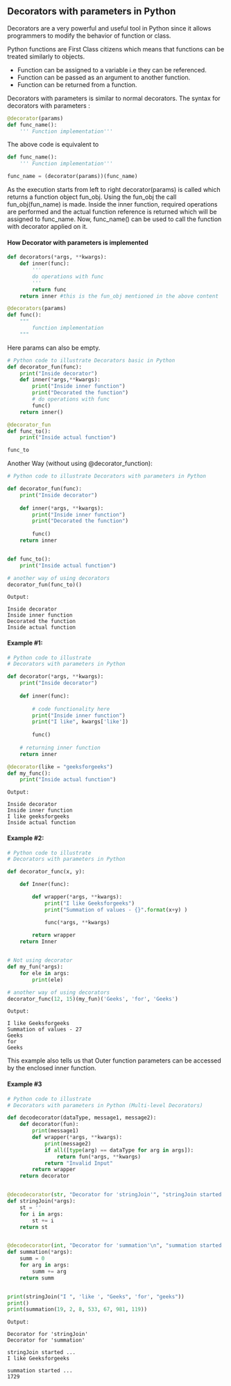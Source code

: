 ## Decorators with parameters in Python
Decorators are a very powerful and useful tool in Python since it allows programmers to modify the behavior of function or class.

Python functions are First Class citizens which means that functions can be treated similarly to objects. 

* Function can be assigned to a variable i.e they can be referenced.
* Function can be passed as an argument to another function.
* Function can be returned from a function.

Decorators with parameters is similar to normal decorators.
The syntax for decorators with parameters :
```python
@decorator(params)
def func_name():
    ''' Function implementation'''
```

The above code is equivalent to 
```python
def func_name():
    ''' Function implementation'''

func_name = (decorator(params))(func_name)

```
As the execution starts from left to right decorator(params) is called which returns a function object fun_obj. 
Using the fun_obj the call fun_obj(fun_name) is made. Inside the inner function, required operations are performed 
and the actual function reference is returned which will be assigned to func_name. Now, func_name() can be used to 
call the function with decorator applied on it.

#### How Decorator with parameters is implemented
```python
def decorators(*args, **kwargs):
	def inner(func):
		'''
		do operations with func
		'''
		return func
	return inner #this is the fun_obj mentioned in the above content

@decorators(params)
def func():
	"""
		function implementation
	"""
```

Here params can also be empty.
```python
# Python code to illustrate Decorators basic in Python
def decorator_fun(func):
	print("Inside decorator")
	def inner(*args,**kwargs):
		print("Inside inner function")
		print("Decorated the function")
		# do operations with func
		func()
	return inner()

@decorator_fun
def func_to():
	print("Inside actual function")

func_to
```

Another Way (without using @decorator_function):
```python
# Python code to illustrate Decorators with parameters in Python 

def decorator_fun(func): 
    print("Inside decorator")
    
    def inner(*args, **kwargs):
        print("Inside inner function")
        print("Decorated the function")
        
        func()
    return inner 


def func_to(): 
    print("Inside actual function") 

# another way of using decorators
decorator_fun(func_to)()
```
```
Output: 

Inside decorator
Inside inner function
Decorated the function
Inside actual function
```

#### Example #1: 
```python
# Python code to illustrate 
# Decorators with parameters in Python 

def decorator(*args, **kwargs):
	print("Inside decorator")
	
	def inner(func):
		
		# code functionality here
		print("Inside inner function")
		print("I like", kwargs['like']) 
		
		func()
		
	# returning inner function 
	return inner

@decorator(like = "geeksforgeeks")
def my_func():
	print("Inside actual function")
```
```
Output: 
 
Inside decorator
Inside inner function
I like geeksforgeeks
Inside actual function
```

#### Example #2: 
```python
# Python code to illustrate 
# Decorators with parameters in Python 

def decorator_func(x, y):

	def Inner(func):

		def wrapper(*args, **kwargs):
			print("I like Geeksforgeeks")
			print("Summation of values - {}".format(x+y) )

			func(*args, **kwargs)
			
		return wrapper
	return Inner


# Not using decorator 
def my_fun(*args):
	for ele in args:
		print(ele)

# another way of using decorators
decorator_func(12, 15)(my_fun)('Geeks', 'for', 'Geeks')
```
```
Output:  

I like Geeksforgeeks
Summation of values - 27
Geeks
for
Geeks
```
This example also tells us that Outer function parameters can be accessed by the enclosed inner function. 

#### Example #3
```python
# Python code to illustrate
# Decorators with parameters in Python (Multi-level Decorators)

def decodecorator(dataType, message1, message2):
	def decorator(fun):
		print(message1)
		def wrapper(*args, **kwargs):
			print(message2)
			if all([type(arg) == dataType for arg in args]):
				return fun(*args, **kwargs)
			return "Invalid Input"
		return wrapper
	return decorator


@decodecorator(str, "Decorator for 'stringJoin'", "stringJoin started ...")
def stringJoin(*args):
	st = ''
	for i in args:
		st += i
	return st


@decodecorator(int, "Decorator for 'summation'\n", "summation started ...")
def summation(*args):
	summ = 0
	for arg in args:
		summ += arg
	return summ


print(stringJoin("I ", 'like ', "Geeks", 'for', "geeks"))
print()
print(summation(19, 2, 8, 533, 67, 981, 119))
```

```
Output:  

Decorator for 'stringJoin'
Decorator for 'summation'

stringJoin started ...
I like Geeksforgeeks

summation started ...
1729
```
